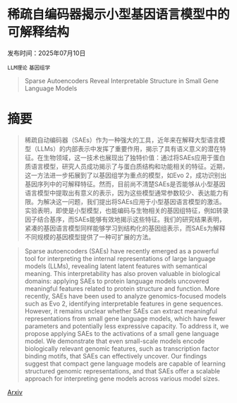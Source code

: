 # 稀疏自编码器揭示小型基因语言模型中的可解释结构

发布时间：2025年07月10日

`LLM理论` `基因组学`

> Sparse Autoencoders Reveal Interpretable Structure in Small Gene Language Models

# 摘要

> 稀疏自动编码器（SAEs）作为一种强大的工具，近年来在解释大型语言模型（LLMs）的内部表示中发挥了重要作用，揭示了具有语义意义的潜在特征。在生物领域，这一技术也展现出了独特价值：通过将SAEs应用于蛋白质语言模型，研究人员成功揭示了与蛋白质结构和功能相关的特征。近期，这一方法进一步拓展到了以基因组学为重点的模型，如Evo 2，成功识别出基因序列中的可解释特征。然而，目前尚不清楚SAEs是否能够从小型基因语言模型中提取出有意义的表示，因为这些模型通常参数较少、表达能力有限。为解决这一问题，我们提出将SAEs应用于小型基因语言模型的激活。实验表明，即使是小型模型，也能编码与生物相关的基因组特征，例如转录因子结合基序，而SAEs能够有效地揭示这些特征。我们的研究结果表明，紧凑的基因语言模型同样能够学习到结构化的基因组表示，而SAEs为解释不同规模的基因模型提供了一种可扩展的方法。

> Sparse autoencoders (SAEs) have recently emerged as a powerful tool for interpreting the internal representations of large language models (LLMs), revealing latent latent features with semantical meaning. This interpretability has also proven valuable in biological domains: applying SAEs to protein language models uncovered meaningful features related to protein structure and function. More recently, SAEs have been used to analyze genomics-focused models such as Evo 2, identifying interpretable features in gene sequences. However, it remains unclear whether SAEs can extract meaningful representations from small gene language models, which have fewer parameters and potentially less expressive capacity. To address it, we propose applying SAEs to the activations of a small gene language model. We demonstrate that even small-scale models encode biologically relevant genomic features, such as transcription factor binding motifs, that SAEs can effectively uncover. Our findings suggest that compact gene language models are capable of learning structured genomic representations, and that SAEs offer a scalable approach for interpreting gene models across various model sizes.

[Arxiv](https://arxiv.org/abs/2507.07486)